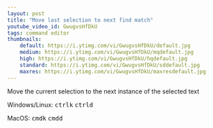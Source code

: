 ```yaml
---
layout: post
title: "Move last selection to next find match"
youtube_video_id: GwugvsHfDkU
tags: command editor
thumbnails:
    default: https://i.ytimg.com/vi/GwugvsHfDkU/default.jpg
    medium: https://i.ytimg.com/vi/GwugvsHfDkU/mqdefault.jpg
    high: https://i.ytimg.com/vi/GwugvsHfDkU/hqdefault.jpg
    standard: https://i.ytimg.com/vi/GwugvsHfDkU/sddefault.jpg
    maxres: https://i.ytimg.com/vi/GwugvsHfDkU/maxresdefault.jpg
---
```


Move the current selection to the next instance of the selected text

Windows/Linux: <kbd>ctrl</kbd><kbd>k</kbd> <kbd>ctrl</kbd><kbd>d</kbd>

MacOS: <kbd>cmd</kbd><kbd>k</kbd> <kbd>cmd</kbd><kbd>d</kbd>

